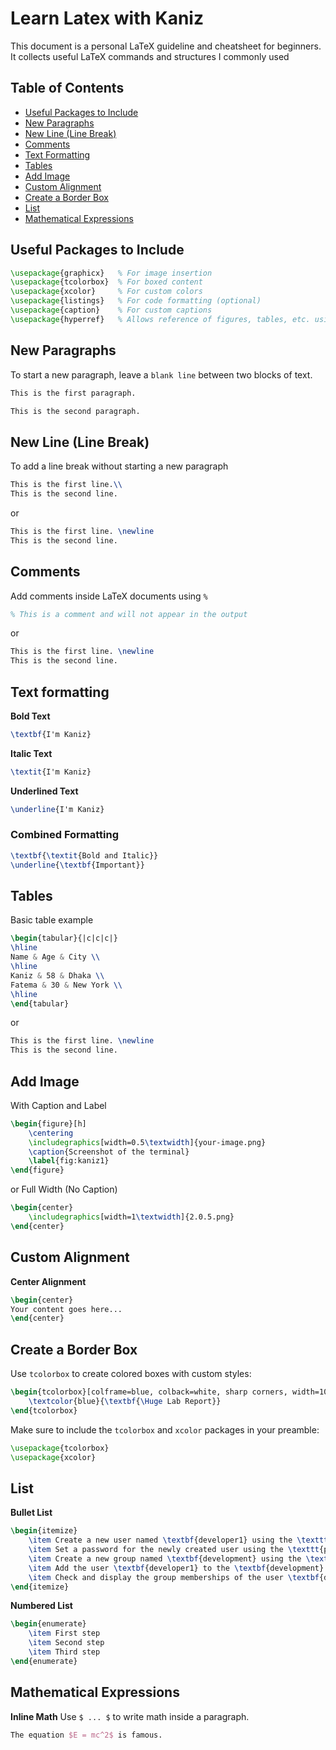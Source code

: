 # Learn Latex with Kaniz
This document is a personal LaTeX guideline and cheatsheet for beginners. It collects useful LaTeX commands and structures I commonly used

## Table of Contents
- [Useful Packages to Include](#useful-packages-to-include)
- [New Paragraphs](#new-paragraphs)
- [New Line (Line Break)](#new-line-line-break)
- [Comments](#comments)
- [Text Formatting](#text-formatting)
- [Tables](#tables)
- [Add Image](#add-image)
- [Custom Alignment](#custom-alignment)
- [Create a Border Box](#create-a-border-box)
- [List](#list)
- [Mathematical Expressions](#mathematical-expressions)

## Useful Packages to Include 
```latex
\usepackage{graphicx}   % For image insertion
\usepackage{tcolorbox}  % For boxed content
\usepackage{xcolor}     % For custom colors
\usepackage{listings}   % For code formatting (optional)
\usepackage{caption}    % For custom captions
\usepackage{hyperref}   % Allows reference of figures, tables, etc. using labels

```
## New Paragraphs
To start a new paragraph, leave a `blank line` between two blocks of text.
```latex
This is the first paragraph.

This is the second paragraph.
```
## New Line (Line Break)
To add a line break without starting a new paragraph
```latex
This is the first line.\\
This is the second line.
```
or
```latex
This is the first line. \newline
This is the second line.
```
## Comments
Add comments inside LaTeX documents using `%`
```latex
% This is a comment and will not appear in the output
```
or
```latex
This is the first line. \newline
This is the second line.
```
## Text formatting
**Bold Text**
```latex
\textbf{I'm Kaniz}
```
**Italic Text**
```latex
\textit{I'm Kaniz}
```
**Underlined Text**
```latex
\underline{I'm Kaniz}
```
### Combined Formatting
```latex
\textbf{\textit{Bold and Italic}}
\underline{\textbf{Important}}
```

## Tables
Basic table example
```latex
\begin{tabular}{|c|c|c|}
\hline
Name & Age & City \\
\hline
Kaniz & 58 & Dhaka \\
Fatema & 30 & New York \\
\hline
\end{tabular}

```
or
```latex
This is the first line. \newline
This is the second line.
```

## Add Image
With Caption and Label
```latex
\begin{figure}[h]
    \centering
    \includegraphics[width=0.5\textwidth]{your-image.png}
    \caption{Screenshot of the terminal}
    \label{fig:kaniz1}
\end{figure}
```
or
Full Width (No Caption)

```latex
\begin{center}
    \includegraphics[width=1\textwidth]{2.0.5.png}
\end{center}
```
## Custom Alignment

**Center Alignment**

```latex
\begin{center}
Your content goes here...
\end{center}
```

## Create a Border Box
Use `tcolorbox` to create colored boxes with custom styles:

```latex
\begin{tcolorbox}[colframe=blue, colback=white, sharp corners, width=10cm, height=3cm, halign=center, valign=center, fonttitle=\bfseries\Large, boxrule=0.8mm, arc=8mm]
    \textcolor{blue}{\textbf{\Huge Lab Report}}
\end{tcolorbox}
```
Make sure to include the `tcolorbox` and `xcolor` packages in your preamble:

```latex
\usepackage{tcolorbox}
\usepackage{xcolor}
```
## List

**Bullet List**

```latex
\begin{itemize}
    \item Create a new user named \textbf{developer1} using the \texttt{useradd} command.
    \item Set a password for the newly created user using the \texttt{passwd} command.
    \item Create a new group named \textbf{development} using the \texttt{groupadd} command.
    \item Add the user \textbf{developer1} to the \textbf{development} group using the \texttt{usermod} command.
    \item Check and display the group memberships of the user \textbf{developer1} using the \texttt{groups} command.
\end{itemize}
```
**Numbered List**

```latex
\begin{enumerate}
    \item First step
    \item Second step
    \item Third step
\end{enumerate}

```
## Mathematical Expressions
**Inline Math**
Use `$ ... $` to write math inside a paragraph.
```latex
The equation $E = mc^2$ is famous.
```


